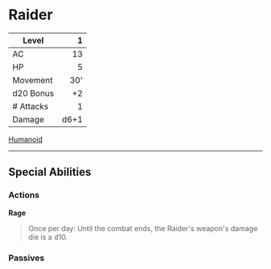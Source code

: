 # Raider

| Level     |    1 |
| --------- | ---: |
| AC        |   13 |
| HP        |    5 |
| Movement  |  30' |
| d20 Bonus |   +2 |
| # Attacks |    1 |
| Damage    | d6+1 |

[Humanoid](../Creature%20Types/Humanoid.md)

---

## Special Abilities

### Actions

**Rage**

>Once per day: Until the combat ends, the Raider's weapon's damage die is a d10.

### Passives
